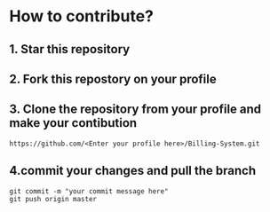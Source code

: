 # How to contribute?

## 1. Star this repository 
## 2. Fork this repostory on your profile
## 3. Clone the repository from your profile and make your contibution
```
https://github.com/<Enter your profile here>/Billing-System.git
````
## 4.commit your changes and pull the branch
```
git commit -m "your commit message here"
git push origin master
```
